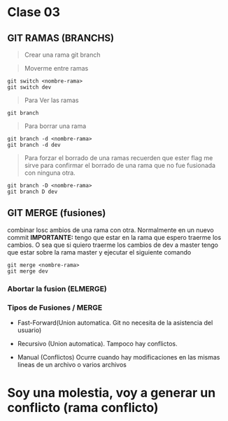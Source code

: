 # Clase 03

## GIT RAMAS (BRANCHS)

>Crear una rama
    git branch <nombre-rama>

> Moverme entre ramas

    git switch <nombre-rama>
    git switch dev

> Para Ver las ramas

    git branch
> Para borrar una rama

    git branch -d <nombre-rama>
    git branch -d dev

> Para forzar el borrado de una ramas
recuerden que ester flag me sirve para confirmar el borrado de una rama que no fue fusionada con ninguna otra.

    git branch -D <nombre-rama>
    git branch D dev

## GIT MERGE (fusiones)
combinar losc ambios de una rama con otra. Normalmente en un nuevo commit
**IMPORTANTE:** tengo que estar en la rama que espero traerme los cambios. O sea que si quiero traerme los cambios de dev a master tengo que estar sobre la rama master y ejecutar el siguiente comando

    git merge <nombre-rama>
    git merge dev

### Abortar la fusion (ELMERGE)

### Tipos de Fusiones / MERGE


* Fast-Forward(Union automatica. Git no necesita de la asistencia del usuario)

* Recursivo (Union automatica). Tampoco hay conflictos.

* Manual (Conflictos) Ocurre cuando hay modificaciones en las mismas lineas de un archivo o varios archivos

# Soy una molestia, voy a generar un conflicto (rama conflicto)